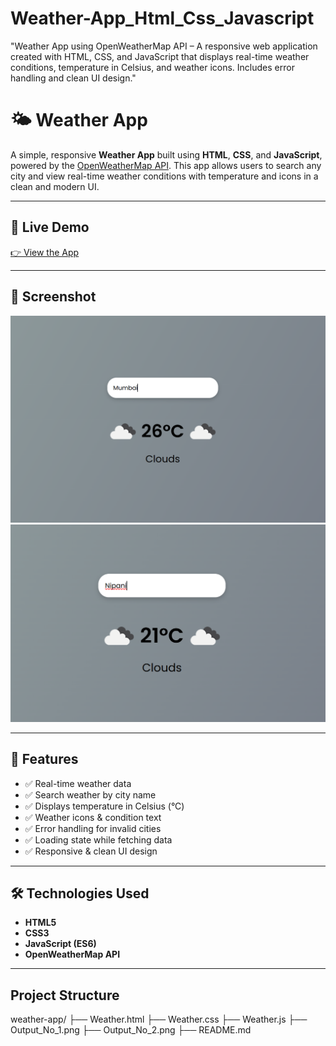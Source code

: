 # Weather-App_Html_Css_Javascript
"Weather App using OpenWeatherMap API – A responsive web application created with HTML, CSS, and JavaScript that displays real-time weather conditions, temperature in Celsius, and weather icons. Includes error handling and clean UI design."
# 🌤 Weather App

A simple, responsive **Weather App** built using **HTML**, **CSS**, and **JavaScript**, powered by the [OpenWeatherMap API](https://openweathermap.org/api). This app allows users to search any city and view real-time weather conditions with temperature and icons in a clean and modern UI.

---

## 🔗 Live Demo
[👉 View the App](https://github.com/Akshatakhavare/Weather-App_Html_Css_Javascript/edit/main/README.md)  


---

## 📸 Screenshot
![Weather App Screenshot](Output_No_1.png)
![Weather App Screenshot](Output_No_2.png)


---

## 🚀 Features
- ✅ Real-time weather data
- ✅ Search weather by city name
- ✅ Displays temperature in Celsius (°C)
- ✅ Weather icons & condition text
- ✅ Error handling for invalid cities
- ✅ Loading state while fetching data
- ✅ Responsive & clean UI design

---

## 🛠 Technologies Used
- **HTML5**
- **CSS3**
- **JavaScript (ES6)**
- **OpenWeatherMap API**

---
##  Project Structure
weather-app/
├── Weather.html
├── Weather.css
├── Weather.js
├── Output_No_1.png
├── Output_No_2.png
├── README.md

